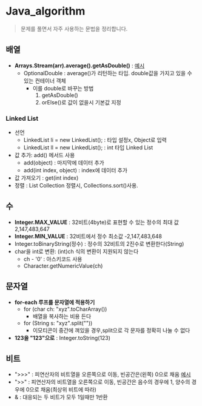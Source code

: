 # Java_algorithm

> 문제를 풀면서 자주 사용하는 문법을 정리합니다.

## 배열
- __Arrays.Stream(arr).average().getAsDouble()__ : [예시](https://github.com/yeongseoPark/Java_algorithm/blob/master/src/LeetCode_ProgrammingSkills/AverageSalaryExcludingMinAndMax/AverageSalarayExcludingMinAndMax.java) 
  - OptionalDouble : average()가 리턴하는 타입. double값을 가지고 있을 수 있는 컨테이너 객체
    - 이를 double로 바꾸는 방법
      1. getAsDouble()
      2. orElse()로 값이 없을시 기본값 지정
  
### Linked List
- 선언
  - LinkedList li = new LinkedList(); : 타입 설정x, Object로 입력
  - LinkedList<Integer> ll = new LinkedList<Integer>(); : int 타입 Linked List
- 값 추가: add() 메서드 사용
  - add(object) : 마지막에 데이터 추가
  - add(int index, object) : index에 데이터 추가
- 값 가져오기 : get(int index)
- 정렬 : List Collection 정렬시, Collections.sort()사용.


## 수
- __Integer.MAX_VALUE__ : 32비트(4byte)로 표현할 수 있는 정수의 최대 값 2,147,483,647
- __Integer.MIN_VALUE__ : 32비트에서 정수 최소값 -2,147,483,648
- Integer.toBinaryString(정수) : 정수의 32비트의 2진수로 변환한다(String)
- char을 int로 변환: (int)ch 식의 변환이 지원되지 않는다
  - ch - '0' : 아스키코드 사용
  - Character.getNumericValue(ch)

## 문자열
- __for-each 루프를 문자열에 적용하기__
  - for (char ch: "xyz".toCharArray()) 
    - 배열을 복사하는 비용 든다
  - for (String s: "xyz".split("")) 
    - 이모티콘이 중간에 껴있을 경우,split으로 각 문자를 정확히 나눌 수 없다
- __123을 "123"으로__ : Integer.toString(123)
## 비트 
- ">>>" : 피연산자의 비트열을 오른쪽으로 이동, 빈공간은(왼쪽) 0으로 채움 [예시](https://github.com/yeongseoPark/Java_algorithm/blob/master/src/LeetCode_ProgrammingSkills/Numberof1Bits/Numberof1Bits.java)
- ">>"  : 피연산자의 비트열을 오른쪽으로 이동, 빈공간은 음수의 경우에 1, 양수의 경우에 0으로 채움(최상위 비트에 따라)
- & : 대응되는 두 비트가 모두 1일때만 1반환 